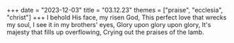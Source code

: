 +++
date = "2023-12-03"
title = "03.12.23"
themes = ["praise", "ecclesia", "christ"]
+++
I behold His face, my risen God,
This perfect love that wrecks my soul,
I see it in my brothers' eyes,
Glory upon glory upon glory,
It's majesty that fills up overflowing,
Crying out the praises of the lamb.
